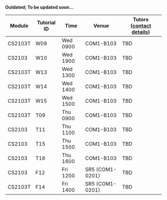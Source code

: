 **Outdated; To be updated soon...**

| Module  | Tutorial ID | Time     | Venue     | Tutors ([contact details](https://docs.google.com/document/d/126YRkm4bWW1rai3u0Szc-4mLqhIyQUVL6EC54jM5f2g/pub?embed=true)) |
|---------|-------------|----------|-----------|---------------------------|
| CS2103T | W09         | Wed 0900 | COM1-B103 | TBD                       |
| CS2103  | W10         | Wed 1900 | COM1-B103 | TBD                       |
| CS2103T | W13         | Wed 1300 | COM1-B103 | TBD                       |
| CS2103T | W14         | Wed 1400 | COM1-B103 | TBD                       |
| CS2103T | W15         | Wed 1500 | COM1-B103 | TBD                       |
| CS2103T | T09         | Thu 0900 | COM1-B103 | TBD                       |
| CS2103  | T11         | Thu 1100 | COM1-B103 | TBD                       |
| CS2103  | T15         | Thu 1500 | COM1-B103 | TBD                       |
| CS2103  | T16         | Thu 1600 | COM1-B103 | TBD                       |
| CS2103  | F12         | Fri 1200 | SR5 (COM1-0201) | TBD                       |
| CS2103T | F14         | Fri 1400 | SR5 (COM1-0201) | TBD                       |
